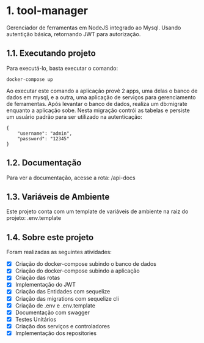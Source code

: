 # 1. tool-manager
Gerenciador de ferramentas em NodeJS integrado ao Mysql. Usando autentição básica, retornando JWT para autorização.

## 1.1. Executando projeto
Para executá-lo, basta executar o comando: 
````
docker-compose up
````
Ao executar este comando a aplicação provê 2 apps, uma delas o banco de dados em mysql, e a outra, uma aplicação de serviços para gerenciamento de ferramentas.
Após levantar o banco de dados, realiza um db:migrate enquanto a aplicação sobe. 
Nesta migração contrói as tabelas e persiste um usuário padrão para ser utilizado na autenticação: 
````
{
    "username": "admin",
    "password": "12345"
}
````

## 1.2. Documentação
Para ver a documentação, acesse a rota: /api-docs

## 1.3. Variáveis de Ambiente
Este projeto conta com um template de variáveis de ambiente na raiz do projeto: .env.template

## 1.4. Sobre este projeto
Foram realizadas as seguintes atividades: 
- [x] Criação do docker-compose subindo o banco de dados
- [x] Criação do docker-compose subindo a aplicação
- [x] Criação das rotas 
- [x] Implementação do JWT
- [x] Criação das Entidades com sequelize
- [x] Criação das migrations com sequelize cli
- [x] Criação de .env e .env.template
- [x] Documentação com swagger
- [x] Testes Unitários 
- [x] Criação dos serviços e controladores
- [x] Implementação dos repositories